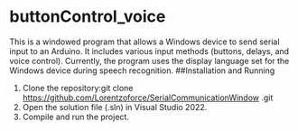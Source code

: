 # buttonControl_voice
This is a windowed program that allows a Windows device to send serial input to an Arduino.
It includes various input methods (buttons, delays, and voice control).
Currently, the program uses the display language set for the Windows device during speech recognition.
##Installation and Running
1. Clone the repository:git clone https://github.com/Lorentzoforce/SerialCommunicationWindow
.git
2. Open the solution file (.sln) in Visual Studio 2022.
3. Compile and run the project.
